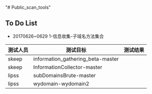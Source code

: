 "# Public_scan_tools" 

## To Do List

- 20170626~0629 1-信息收集-子域名方法集合

| 测试人员 | 测试目标                          | 测试结果 |
| -------- | --------------------------------- | -------- |
| skeep    | information_gathering_beta-master |          |
| skeep    | InformationCollector-master       |          |
| lipss    | subDomainsBrute-master            |          |
| lipss    | wydomain-wydomain2                |          |


​       